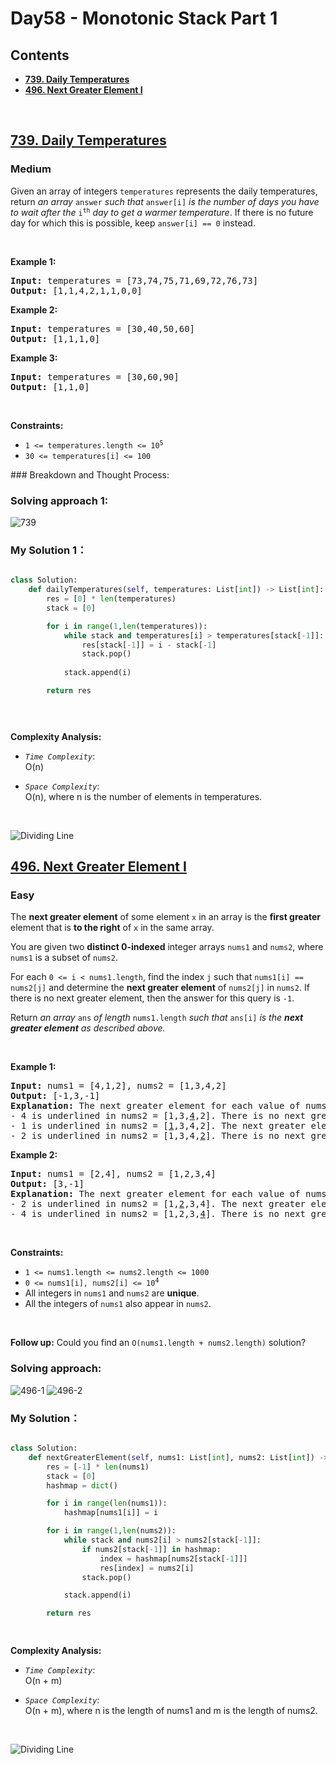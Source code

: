 # Day58 -  Monotonic Stack Part 1


## Contents
* **[739. Daily Temperatures](#739)**
* **[496. Next Greater Element I](#496)**


<br>
<h2 id = "739"><a href="https://leetcode.com/problems/daily-temperatures">739. Daily Temperatures</a></h2><h3>Medium</h3><p>Given an array of integers <code>temperatures</code> represents the daily temperatures, return <em>an array</em> <code>answer</code> <em>such that</em> <code>answer[i]</code> <em>is the number of days you have to wait after the</em> <code>i<sup>th</sup></code> <em>day to get a warmer temperature</em>. If there is no future day for which this is possible, keep <code>answer[i] == 0</code> instead.</p>

<p>&nbsp;</p>
<p><strong class="example">Example 1:</strong></p>
<pre><strong>Input:</strong> temperatures = [73,74,75,71,69,72,76,73]
<strong>Output:</strong> [1,1,4,2,1,1,0,0]
</pre><p><strong class="example">Example 2:</strong></p>
<pre><strong>Input:</strong> temperatures = [30,40,50,60]
<strong>Output:</strong> [1,1,1,0]
</pre><p><strong class="example">Example 3:</strong></p>
<pre><strong>Input:</strong> temperatures = [30,60,90]
<strong>Output:</strong> [1,1,0]
</pre>
<p>&nbsp;</p>
<p><strong>Constraints:</strong></p>

<ul>
	<li><code>1 &lt;=&nbsp;temperatures.length &lt;= 10<sup>5</sup></code></li>
	<li><code>30 &lt;=&nbsp;temperatures[i] &lt;= 100</code></li>
</ul>
### Breakdown and Thought Process:  
<br>

### Solving approach 1:


![739](https://github.com/samuelusc/Algomuscle/blob/main/assets/Day58/LC739-th-.jpg)


### My Solution 1：

  
```python

class Solution:
    def dailyTemperatures(self, temperatures: List[int]) -> List[int]:
        res = [0] * len(temperatures)
        stack = [0]

        for i in range(1,len(temperatures)):
            while stack and temperatures[i] > temperatures[stack[-1]]:
                res[stack[-1]] = i - stack[-1]
                stack.pop()
            
            stack.append(i)

        return res


        
```

**Complexity Analysis:**  

- *`Time Complexity`*:<br>
O(n)
  
- *`Space Complexity`*:<br>
O(n), where n is the number of elements in temperatures.
<br>

![Dividing Line](https://github.com/samuelusc/Algomuscle/blob/main/assets/CatDividing.png)
<br>


<h2 id = "496"><a href="https://leetcode.com/problems/next-greater-element-i">496. Next Greater Element I</a></h2><h3>Easy</h3><p>The <strong>next greater element</strong> of some element <code>x</code> in an array is the <strong>first greater</strong> element that is <strong>to the right</strong> of <code>x</code> in the same array.</p>

<p>You are given two <strong>distinct 0-indexed</strong> integer arrays <code>nums1</code> and <code>nums2</code>, where <code>nums1</code> is a subset of <code>nums2</code>.</p>

<p>For each <code>0 &lt;= i &lt; nums1.length</code>, find the index <code>j</code> such that <code>nums1[i] == nums2[j]</code> and determine the <strong>next greater element</strong> of <code>nums2[j]</code> in <code>nums2</code>. If there is no next greater element, then the answer for this query is <code>-1</code>.</p>

<p>Return <em>an array </em><code>ans</code><em> of length </em><code>nums1.length</code><em> such that </em><code>ans[i]</code><em> is the <strong>next greater element</strong> as described above.</em></p>

<p>&nbsp;</p>
<p><strong class="example">Example 1:</strong></p>

<pre>
<strong>Input:</strong> nums1 = [4,1,2], nums2 = [1,3,4,2]
<strong>Output:</strong> [-1,3,-1]
<strong>Explanation:</strong> The next greater element for each value of nums1 is as follows:
- 4 is underlined in nums2 = [1,3,<u>4</u>,2]. There is no next greater element, so the answer is -1.
- 1 is underlined in nums2 = [<u>1</u>,3,4,2]. The next greater element is 3.
- 2 is underlined in nums2 = [1,3,4,<u>2</u>]. There is no next greater element, so the answer is -1.
</pre>

<p><strong class="example">Example 2:</strong></p>

<pre>
<strong>Input:</strong> nums1 = [2,4], nums2 = [1,2,3,4]
<strong>Output:</strong> [3,-1]
<strong>Explanation:</strong> The next greater element for each value of nums1 is as follows:
- 2 is underlined in nums2 = [1,<u>2</u>,3,4]. The next greater element is 3.
- 4 is underlined in nums2 = [1,2,3,<u>4</u>]. There is no next greater element, so the answer is -1.
</pre>

<p>&nbsp;</p>
<p><strong>Constraints:</strong></p>

<ul>
	<li><code>1 &lt;= nums1.length &lt;= nums2.length &lt;= 1000</code></li>
	<li><code>0 &lt;= nums1[i], nums2[i] &lt;= 10<sup>4</sup></code></li>
	<li>All integers in <code>nums1</code> and <code>nums2</code> are <strong>unique</strong>.</li>
	<li>All the integers of <code>nums1</code> also appear in <code>nums2</code>.</li>
</ul>

<p>&nbsp;</p>
<strong>Follow up:</strong> Could you find an <code>O(nums1.length + nums2.length)</code> solution?




### Solving approach:  


![496-1](https://github.com/samuelusc/Algomuscle/blob/main/assets/Day58/LC496-th_1.jpg)
![496-2](https://github.com/samuelusc/Algomuscle/blob/main/assets/Day58/LC496-th_2.jpg)




 
### My Solution：

  
```python

class Solution:
    def nextGreaterElement(self, nums1: List[int], nums2: List[int]) -> List[int]:
        res = [-1] * len(nums1)
        stack = [0] 
        hashmap = dict()

        for i in range(len(nums1)):
            hashmap[nums1[i]] = i

        for i in range(1,len(nums2)):
            while stack and nums2[i] > nums2[stack[-1]]:
                if nums2[stack[-1]] in hashmap:
                    index = hashmap[nums2[stack[-1]]]
                    res[index] = nums2[i]
                stack.pop()

            stack.append(i)

        return res    

                
```


**Complexity Analysis:**  

- *`Time Complexity`*:<br>
O(n + m)
  
- *`Space Complexity`*:<br>
O(n + m), where n is the length of nums1 and m is the length of nums2.
<br>

![Dividing Line](https://github.com/samuelusc/Algomuscle/blob/main/assets/CatDividing.png)
<br>



